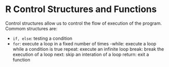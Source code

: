 
# R Control Structures and Functions

Control structures allow us to control the flow of execution of the program. Commom structures are:
- `if, else`: testing a condition
- `for`: execute a loop in a fixed number of times
-while: execute a loop while a condition is true
repeat: execute an infinite loop
break: break the execution of a loop
next: skip an interation of a loop
return: exit a function
<!--stackedit_data:
eyJoaXN0b3J5IjpbMTYwMTY5Mjg5OSw4NTE2ODg0NV19
-->